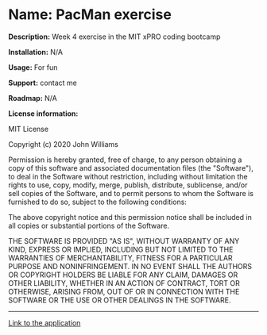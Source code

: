 # **Name:** PacMan exercise

**Description:** Week 4 exercise in the MIT xPRO coding bootcamp


**Installation:** N/A


**Usage:** For fun 


**Support:** contact me


**Roadmap:** N/A 


**License information:** 

MIT License

Copyright (c) 2020 John Williams

Permission is hereby granted, free of charge, to any person obtaining a copy
of this software and associated documentation files (the "Software"), to deal
in the Software without restriction, including without limitation the rights
to use, copy, modify, merge, publish, distribute, sublicense, and/or sell
copies of the Software, and to permit persons to whom the Software is
furnished to do so, subject to the following conditions:

The above copyright notice and this permission notice shall be included in all
copies or substantial portions of the Software.

THE SOFTWARE IS PROVIDED "AS IS", WITHOUT WARRANTY OF ANY KIND, EXPRESS OR
IMPLIED, INCLUDING BUT NOT LIMITED TO THE WARRANTIES OF MERCHANTABILITY,
FITNESS FOR A PARTICULAR PURPOSE AND NONINFRINGEMENT. IN NO EVENT SHALL THE
AUTHORS OR COPYRIGHT HOLDERS BE LIABLE FOR ANY CLAIM, DAMAGES OR OTHER
LIABILITY, WHETHER IN AN ACTION OF CONTRACT, TORT OR OTHERWISE, ARISING FROM,
OUT OF OR IN CONNECTION WITH THE SOFTWARE OR THE USE OR OTHER DEALINGS IN THE
SOFTWARE.

--------------------------------------------------
[Link to the application](https://venimitev.github.io/MITxPRO-exercises/PacMan/PacMan.html)
